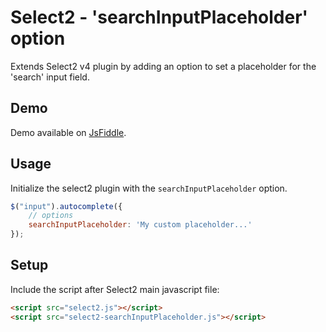 # Select2 - 'searchInputPlaceholder' option

Extends Select2 v4 plugin by adding an option to set a placeholder for the 'search' input field.


## Demo ##

Demo available on [JsFiddle](http://jsfiddle.net/pagr61bm/). 


## Usage ##
Initialize the select2 plugin with the `searchInputPlaceholder` option. 

```javascript
$("input").autocomplete({
    // options 
    searchInputPlaceholder: 'My custom placeholder...'
});
```

## Setup ##

Include the script after Select2 main javascript file:
```html
<script src="select2.js"></script>
<script src="select2-searchInputPlaceholder.js"></script>
